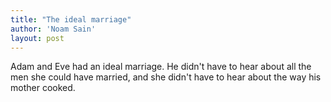 ```yaml
---
title: "The ideal marriage"
author: 'Noam Sain'
layout: post
---
```


Adam and Eve had an ideal marriage. He didn't have to hear about all the men she could have married, and she didn't have to hear about the way his mother cooked.